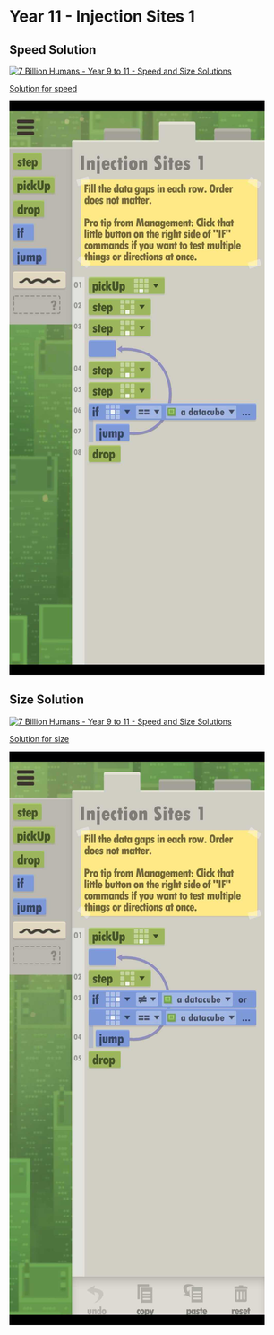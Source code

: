 # Year 11 - Injection Sites 1

## Speed Solution
[![7 Billion Humans - Year 9 to 11 - Speed and Size Solutions](https://img.youtube.com/vi/1-6M_yS5SmQ/0.jpg)](https://www.youtube.com/watch?v=1-6M_yS5SmQ&t=1197s)

[Solution for speed](speedSolution.txt)

![Solution for speed](speedSolution.JPEG "Year 11 - Speed")

## Size Solution
[![7 Billion Humans - Year 9 to 11 - Speed and Size Solutions](https://img.youtube.com/vi/1-6M_yS5SmQ/0.jpg)](https://www.youtube.com/watch?v=1-6M_yS5SmQ&t=1024s)

[Solution for size](sizeSolution.txt)

![Solution for size](sizeSolution.JPEG "Year 11 - Size")